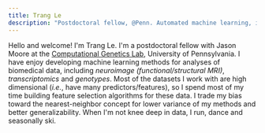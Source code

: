 ```yaml
---
title: Trang Le
description: "Postdoctoral fellow, @Penn. Automated machine learning, informatics, #rstats, open science + code."
---
```


Hello and welcome!
I'm Trang Le.
I'm a postdoctoral fellow with Jason Moore at the [Computational Genetics Lab](http://epistasis.org/), University of Pennsylvania.
I have enjoy developing machine learning methods for analyses of biomedical data, including *neuroimage (functional/structural MRI)*, *transcriptomics* and *genotypes*.
Most of the datasets I work with are high dimensional (*i.e.*, have many predictors/features), so I spend most of my time building feature selection algorithms for these data.
I trade my bias toward the nearest-neighbor concept for lower variance of my methods and better generalizability.
When I'm not knee deep in data, I run, dance and seasonally ski.